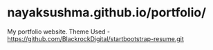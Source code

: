 # nayaksushma.github.io/portfolio/
My portfolio website.
Theme Used - https://github.com/BlackrockDigital/startbootstrap-resume.git
